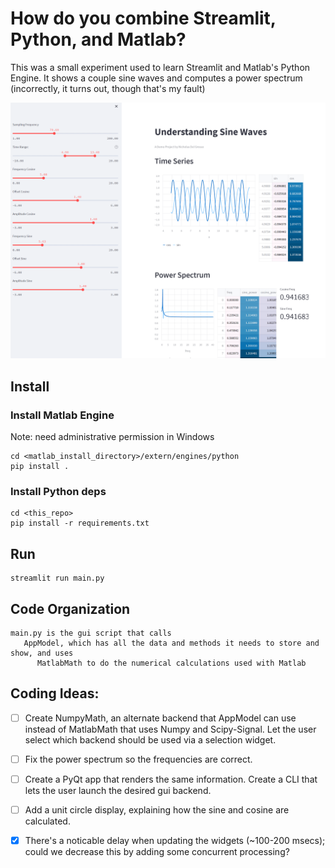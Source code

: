 # How do you combine Streamlit, Python, and Matlab?

This was a small experiment used to learn Streamlit and Matlab's Python Engine. 
It shows a couple sine waves and computes a power spectrum (incorrectly, it turns out, though that's my fault)

![screenshot](imgs/screenshot.png)

## Install

### Install Matlab Engine

Note: need administrative permission in Windows
```
cd <matlab_install_directory>/extern/engines/python 
pip install .
```

### Install Python deps
```
cd <this_repo>
pip install -r requirements.txt
```

## Run
```
streamlit run main.py
```


## Code Organization

```
main.py is the gui script that calls
   AppModel, which has all the data and methods it needs to store and show, and uses
      MatlabMath to do the numerical calculations used with Matlab
```

## Coding Ideas:
  - [ ] Create NumpyMath, an alternate backend that AppModel can use instead of MatlabMath that uses Numpy and Scipy-Signal.  Let the user select which backend should be used via a selection widget.
  - [ ] Fix the power spectrum so the frequencies are correct. 
  - [ ] Create a PyQt app that renders the same information.  Create a CLI that lets the user launch the desired gui backend.
  - [ ] Add a unit circle display, explaining how the sine and cosine are calculated.
  - [x] There's a noticable delay when updating the widgets (~100-200 msecs); could we decrease this by adding some concurrent processing?

